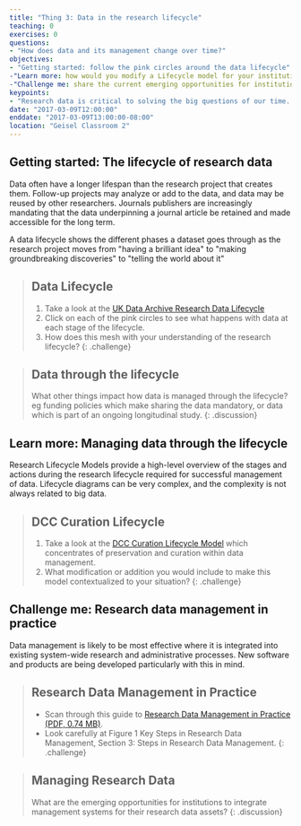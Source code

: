 ```yaml
---
title: "Thing 3: Data in the research lifecycle"
teaching: 0
exercises: 0
questions:
- "How does data and its management change over time?"
objectives:
- "Getting started: follow the pink circles around the data lifecycle"
-"Learn more: how would you modify a Lifecycle model for your institution?"
-"Challenge me: share the current emerging opportunities for institutions to integrate management systems for your research data assets."
keypoints:
- "Research data is critical to solving the big questions of our time.  "
date: "2017-03-09T12:00:00"
enddate: "2017-03-09T13:00:00-08:00"
location: "Geisel Classroom 2"
---
```


## Getting started: The lifecycle of research data

Data often have a longer lifespan than the research project that creates them. Follow-up projects may analyze or add to the data, and data may be reused by other researchers.  Journals publishers are increasingly mandating that the data underpinning a journal article be retained and made accessible for the long term.

A data lifecycle shows the different phases a dataset goes through as the research project moves from "having a brilliant idea" to "making groundbreaking discoveries" to "telling the world about it"

> ## Data Lifecycle
>1. Take a look at the [UK Data Archive Research Data Lifecycle](http://www.data-archive.ac.uk/create-manage/life-cycle)
>2. Click on each of the pink circles to see what happens with data at each stage of the lifecycle.
>3. How does this mesh with your understanding of the research lifecycle?
{: .challenge}

>## Data through the lifecycle
>What other things impact how data is managed through the lifecycle? eg funding policies which make sharing the data mandatory, or data which is part of an ongoing longitudinal study.
{: .discussion}

## Learn more: Managing data through the lifecycle

Research Lifecycle Models provide a high-level overview of the stages and actions during the research lifecycle required for successful management of data.  Lifecycle diagrams can be very complex, and the complexity is not always related to big data.

>## DCC Curation Lifecycle
>1. Take a look at the [DCC Curation Lifecycle Model](http://www.dcc.ac.uk/resources/curation-lifecycle-model) which concentrates of preservation and curation within data management.
>2. What modification or addition you would include to make this model contextualized to your situation?
{: .challenge}

## Challenge me: Research data management in practice

Data management is likely to be most effective where it is integrated into existing system-wide research and administrative processes. New software and products are being developed particularly with this in mind.

>## Research Data Management in Practice
>* Scan through this guide to [Research Data Management in Practice (PDF, 0.74 MB)](http://www.ands.org.au/__data/assets/pdf_file/0009/394056/research-data-management-in-practice.pdf).
>* Look carefully at Figure 1 Key Steps in Research Data Management, Section 3: Steps in Research Data Management.
{: .challenge}


>## Managing Research Data
>What are the emerging opportunities for institutions to integrate management systems for their research data assets?
{: .discussion}
